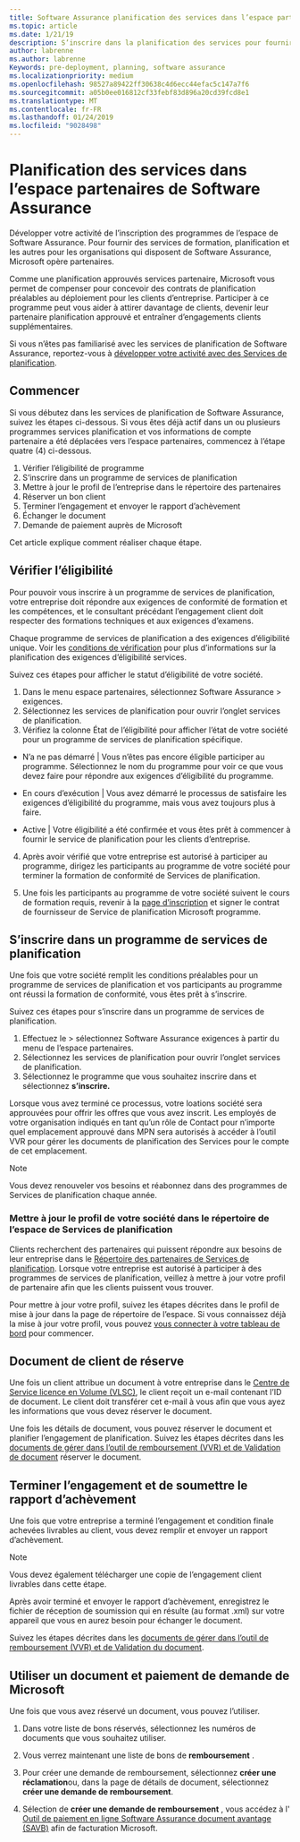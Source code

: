 ```yaml
---
title: Software Assurance planification des services dans l’espace partenaires | L’espace partenaires
ms.topic: article
ms.date: 1/21/19
description: S’inscrire dans la planification des services pour fournir la planification du pre-déploiement pour les clients d’entreprise
author: labrenne
ms.author: labrenne
Keywords: pre-deployment, planning, software assurance
ms.localizationpriority: medium
ms.openlocfilehash: 98527a89422ff30638c4d6ecc44efac5c147a7f6
ms.sourcegitcommit: a05b0ee016812cf33febf83d896a20cd39fcd8e1
ms.translationtype: MT
ms.contentlocale: fr-FR
ms.lasthandoff: 01/24/2019
ms.locfileid: "9028498"
---
```

# <a name="software-assurance-planning-services-in-partner-center"></a>Planification des services dans l’espace partenaires de Software Assurance

Développer votre activité de l’inscription des programmes de l’espace de Software Assurance. Pour fournir des services de formation, planification et les autres pour les organisations qui disposent de Software Assurance, Microsoft opère partenaires.

Comme une planification approuvés services partenaire, Microsoft vous permet de compenser pour concevoir des contrats de planification préalables au déploiement pour les clients d’entreprise. Participer à ce programme peut vous aider à attirer davantage de clients, devenir leur partenaire planification approuvé et entraîner d’engagements clients supplémentaires.

Si vous n’êtes pas familiarisé avec les services de planification de Software Assurance, reportez-vous à [développer votre activité avec des Services de planification](https://planningservices.partners.extranet.microsoft.com/en/Pages/default.aspx).


## <a name="get-started"></a>Commencer

Si vous débutez dans les services de planification de Software Assurance, suivez les étapes ci-dessous. Si vous êtes déjà actif dans un ou plusieurs programmes services planification et vos informations de compte partenaire a été déplacées vers l’espace partenaires, commencez à l’étape quatre (4) ci-dessous. 

1. Vérifier l’éligibilité de programme 
2. S’inscrire dans un programme de services de planification
3. Mettre à jour le profil de l’entreprise dans le répertoire des partenaires
4. Réserver un bon client 
5. Terminer l’engagement et envoyer le rapport d’achèvement
6. Échanger le document 
7. Demande de paiement auprès de Microsoft

Cet article explique comment réaliser chaque étape.

## <a name="confirm-eligibility"></a>Vérifier l’éligibilité

Pour pouvoir vous inscrire à un programme de services de planification, votre entreprise doit répondre aux exigences de conformité de formation et les compétences, et le consultant précédant l’engagement client doit respecter des formations techniques et aux exigences d’examens. 

Chaque programme de services de planification a des exigences d’éligibilité unique. Voir les [conditions de vérification](https://planningservices.partners.extranet.microsoft.com/en/Pages/partnereligibilityrequirements.aspx) pour plus d’informations sur la planification des exigences d’éligibilité services.

Suivez ces étapes pour afficher le statut d’éligibilité de votre société.

1. Dans le menu espace partenaires, sélectionnez Software Assurance > exigences. 
2. Sélectionnez les services de planification pour ouvrir l’onglet services de planification.
3. Vérifiez la colonne État de l’éligibilité pour afficher l’état de votre société pour un programme de services de planification spécifique. 

- N’a ne pas démarré | Vous n’êtes pas encore éligible participer au programme. Sélectionnez le nom du programme pour voir ce que vous devez faire pour répondre aux exigences d’éligibilité du programme.

- En cours d’exécution | Vous avez démarré le processus de satisfaire les exigences d’éligibilité du programme, mais vous avez toujours plus à faire.

- Active | Votre éligibilité a été confirmée et vous êtes prêt à commencer à fournir le service de planification pour les clients d’entreprise. 

4. Après avoir vérifié que votre entreprise est autorisé à participer au programme, dirigez les participants au programme de votre société pour terminer la formation de conformité de Services de planification. 

5. Une fois les participants au programme de votre société suivent le cours de formation requis, revenir à la [page d’inscription](https://planningservices.partners.extranet.microsoft.com/en/Pages/GetRegistered.aspx) et signer le contrat de fournisseur de Service de planification Microsoft programme. 

## <a name="enroll-in-a-planning-service-program"></a>S’inscrire dans un programme de services de planification

Une fois que votre société remplit les conditions préalables pour un programme de services de planification et vos participants au programme ont réussi la formation de conformité, vous êtes prêt à s’inscrire. 

Suivez ces étapes pour s’inscrire dans un programme de services de planification.

1. Effectuez le > sélectionnez Software Assurance exigences à partir du menu de l’espace partenaires. 
2. Sélectionnez les services de planification pour ouvrir l’onglet services de planification.
3. Sélectionnez le programme que vous souhaitez inscrire dans et sélectionnez **s’inscrire.**

Lorsque vous avez terminé ce processus, votre loations société sera approuvées pour offrir les offres que vous avez inscrit. Les employés de votre organisation indiqués en tant qu’un rôle de Contact pour n’importe quel emplacement approuvé dans MPN sera autorisés à accéder à l’outil VVR pour gérer les documents de planification des Services pour le compte de cet emplacement. 
>[!Note]
> Vous devez renouveler vos besoins et réabonnez dans des programmes de Services de planification chaque année.

### <a name="update-your-companys-profile-in-the-planning-services-partner-directory"></a>Mettre à jour le profil de votre société dans le répertoire de l’espace de Services de planification 

Clients recherchent des partenaires qui puissent répondre aux besoins de leur entreprise dans le [Répertoire des partenaires de Services de planification](https://directory.partners.extranet.microsoft.com/psbproviders/). Lorsque votre entreprise est autorisé à participer à des programmes de services de planification, veillez à mettre à jour votre profil de partenaire afin que les clients puissent vous trouver. 

Pour mettre à jour votre profil, suivez les étapes décrites dans le profil de mise à jour dans la page de répertoire de l’espace. Si vous connaissez déjà la mise à jour votre profil, vous pouvez [vous connecter à votre tableau de bord](https://planningservices.partners.extranet.microsoft.com/en/Pages/dashboard.aspx) pour commencer.  

## <a name="reserve-customer-voucher"></a>Document de client de réserve

Une fois un client attribue un document à votre entreprise dans le [Centre de Service licence en Volume (VLSC)](https://www.microsoft.com/Licensing/servicecenter/default.aspx), le client reçoit un e-mail contenant l’ID de document. Le client doit transférer cet e-mail à vous afin que vous ayez les informations que vous devez réserver le document. 

Une fois les détails de document, vous pouvez réserver le document et planifier l’engagement de planification. Suivez les étapes décrites dans les [documents de gérer dans l’outil de remboursement (VVR) et de Validation de document](voucher-validation-tool.md) réserver le document.  

## <a name="complete-the-engagement-and-submit-completion-report"></a>Terminer l’engagement et de soumettre le rapport d’achèvement

Une fois que votre entreprise a terminé l’engagement et condition finale achevées livrables au client, vous devez remplir et envoyer un rapport d’achèvement.

>[!NOTE]
> Vous devez également télécharger une copie de l’engagement client livrables dans cette étape. 

Après avoir terminé et envoyer le rapport d’achèvement, enregistrez le fichier de réception de soumission qui en résulte (au format .xml) sur votre appareil que vous en aurez besoin pour échanger le document.

Suivez les étapes décrites dans les [documents de gérer dans l’outil de remboursement (VVR) et de Validation du document](voucher-validation-tool.md).

## <a name="redeem-a-voucher-and-request-payment-from-microsoft"></a>Utiliser un document et paiement de demande de Microsoft

Une fois que vous avez réservé un document, vous pouvez l’utiliser. 

1. Dans votre liste de bons réservés, sélectionnez les numéros de documents que vous souhaitez utiliser. 
2. Vous verrez maintenant une liste de bons de **remboursement** .

4. Pour créer une demande de remboursement, sélectionnez **créer une réclamation**ou, dans la page de détails de document, sélectionnez **créer une demande de remboursement**.

5. Sélection de **créer une demande de remboursement** , vous accédez à l' [Outil de paiement en ligne Software Assurance document avantage (SAVB)](https://planningservices.partners.extranet.microsoft.com/en/Pages/getpaid.aspx) afin de facturation Microsoft.